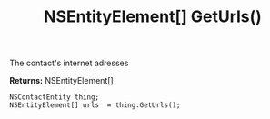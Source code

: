 ﻿---
uid: crmscript_ref_NSContactEntity_GetUrls
title: NSEntityElement[] GetUrls()
intellisense: NSContactEntity.GetUrls
keywords: NSContactEntity, GetUrls
so.topic: reference
---

The contact's internet adresses

**Returns:** NSEntityElement[]


```crmscript
NSContactEntity thing;
NSEntityElement[] urls  = thing.GetUrls();
```


